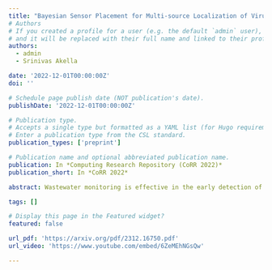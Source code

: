 ```yaml
---
title: "Bayesian Sensor Placement for Multi-source Localization of Viruses in Wastewater Networks"
# Authors
# If you created a profile for a user (e.g. the default `admin` user), write the username (folder name) here
# and it will be replaced with their full name and linked to their profile.
authors:
  - admin
  - Srinivas Akella

date: '2022-12-01T00:00:00Z'
doi: ''

# Schedule page publish date (NOT publication's date).
publishDate: '2022-12-01T00:00:00Z'

# Publication type.
# Accepts a single type but formatted as a YAML list (for Hugo requirements).
# Enter a publication type from the CSL standard.
publication_types: ['preprint']

# Publication name and optional abbreviated publication name.
publication: In *Computing Research Repository (CoRR 2022)*
publication_short: In *CoRR 2022*

abstract: Wastewater monitoring is effective in the early detection of viral and bacterial disease outbreaks. It has recently been used to identify the presence of individuals infected with COVID-19. To monitor large communities and accurately localize buildings with infected individuals, one must choose a specified number of sampling locations in wastewater networks. We model this as a sensor placement problem. Although sensor placement for source localization arises in numerous problems, most approaches use application-specific heuristics and fail to consider multiple source scenarios. We instead develop a Bayesian approach to find informative sensor placements and accurately localize the sources of viruses. Since the resulting optimization problem is NP-hard, we use a greedy approach to generate solutions. Our method finds sensor placements to accurately identify sources of viruses and incorporate minimum virus concentration requirements. Since infection transmission rates can vary between buildings, we demonstrate the robustness of our approach to discrepancies in the infection transmission rate model.

tags: []

# Display this page in the Featured widget?
featured: false

url_pdf: 'https://arxiv.org/pdf/2312.16750.pdf'
url_video: 'https://www.youtube.com/embed/6ZeMEhNGsQw'

---
```

